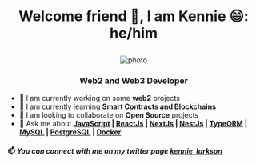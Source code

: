 <h1><p align="center">Welcome friend 👋, I am Kennie 😄: he/him</p></h1>
<p align="center"><img src="https://avatars.githubusercontent.com/u/32939546?v=4" alt="photo"/></p>

<h3><p align="center">Web2 and Web3 Developer</p></h3>
<ul>
  <li>🔭 I am currently working on some <strong>web2</strong> projects</li>
  <li>🌱 I am currently learning <strong>Smart Contracts and Blockchains</strong></li>
   <li>👯 I am looking to collaborate on <strong>Open Source</strong> projects</li>
   <li>💬 Ask me about <strong><a href="https://javascript.org">JavaScript</a> | <a href="https://react.org">ReactJs</a> | <a href="https://nextjs.org">NextJs</a> | <a href="https://nestjs.org">NestJs</a> | <a href="https://typeorm.io">TypeORM</a> | <a href="https://mysql.org">MySQL</a> | <a href="https://postgresql.org">PostgreSQL</a> | <a href="https://docker.org">Docker</a> </strong></li>
</ul>

<h4>📫 <i>You can connect with me on my twitter page <a href="https://twitter.com/kennie_larkson">kennie_larkson</a></i></h4>

<!--
**kennie-larkson/kennie-larkson** is a ✨ _special_ ✨ repository because its `README.md` (this file) appears on your GitHub profile.

Here are some ideas to get you started:

- 🔭 I’m currently working on ...
- 🌱 I’m currently learning ...
- 👯 I’m looking to collaborate on ...
- 🤔 I’m looking for help with ...
- 💬 Ask me about ...
- 📫 How to reach me: ...
- 😄 Pronouns: ...
- ⚡ Fun fact: ...
-->
